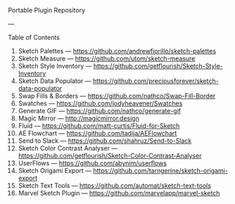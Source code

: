 Portable Plugin Repository

—

Table of Contents

1. Sketch Palettes — https://github.com/andrewfiorillo/sketch-palettes
2. Sketch Measure — https://github.com/utom/sketch-measure
3. Sketch Style Inventory — https://github.com/getflourish/Sketch-Style-Inventory
4. Sketch Data Populator — https://github.com/preciousforever/sketch-data-populator
5. Swap Fills & Borders — https://github.com/nathco/Swap-Fill-Border
6. Swatches — https://github.com/jodyheavener/Swatches
7. Generate GIF — https://github.com/nathco/generate-gif
8. Magic Mirror — http://magicmirror.design
9. Fluid — https://github.com/matt-curtis/Fluid-for-Sketch
10. AE Flowchart — https://github.com/tadija/AEFlowchart
11. Send to Slack — https://github.com/shahruz/Send-to-Slack
12. Sketch Color Contrast Analyser — https://github.com/getflourish/Sketch-Color-Contrast-Analyser
13. UserFlows — https://github.com/abynim/userflows
14. Sketch Origami Export — https://github.com/tarngerine/sketch-origami-export
15. Sketch Text Tools — https://github.com/automat/sketch-text-tools
16. Marvel Sketch Plugin — https://github.com/marvelapp/marvel-sketch
